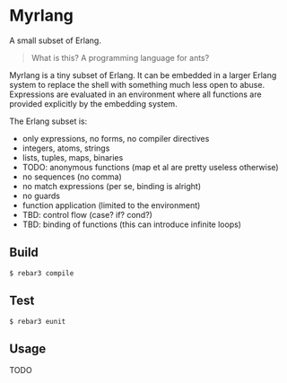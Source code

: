 # Myrlang

A small subset of Erlang.

> What is this? A programming language for ants?

Myrlang is a tiny subset of Erlang. It can be embedded in a larger Erlang
system to replace the shell with something much less open to abuse. Expressions
are evaluated in an environment where all functions are provided explicitly by
the embedding system.

The Erlang subset is:
- only expressions, no forms, no compiler directives
- integers, atoms, strings
- lists, tuples, maps, binaries
- TODO: anonymous functions (map et al are pretty useless otherwise)
- no sequences (no comma)
- no match expressions (per se, binding is alright)
- no guards
- function application (limited to the environment)
- TBD: control flow (case? if? cond?)
- TBD: binding of functions (this can introduce infinite loops)

## Build

```shell
$ rebar3 compile
```

## Test

```shell
$ rebar3 eunit
```

## Usage

TODO
